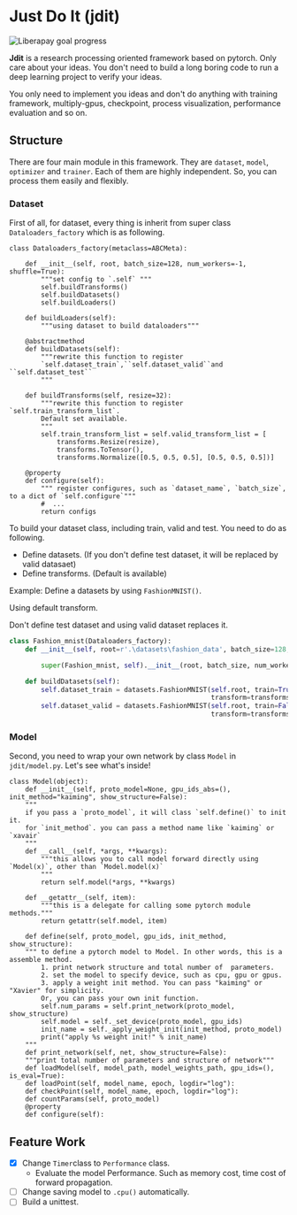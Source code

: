 # Just Do It (jdit)
![Liberapay goal progress](https://img.shields.io/liberapay/goal/Changaco.svg)

**Jdit** is a research processing oriented framework based on pytorch. Only care about your ideas. 
You don't need to build a long boring code to run a deep learning project to verify your ideas.

You only need to implement you ideas and 
don't do anything with training framework, multiply-gpus, checkpoint, process visualization, performance evaluation and so on.
## Structure
There are four main module in this framework. They are `dataset`, `model`, `optimizer` and `trainer`.
Each of them are highly independent. So, you can process them easily and flexibly.
###  Dataset
First of all, for dataset, every thing is inherit from super class `Dataloaders_factory`
which is as following.


```pythonstub
class Dataloaders_factory(metaclass=ABCMeta):

    def __init__(self, root, batch_size=128, num_workers=-1, shuffle=True):
        """set config to `.self` """
        self.buildTransforms()
        self.buildDatasets()
        self.buildLoaders()

    def buildLoaders(self):
        """using dataset to build dataloaders"""
        
    @abstractmethod
    def buildDatasets(self):
        """rewrite this function to register 
        `self.dataset_train`,``self.dataset_valid``and ``self.dataset_test``
        """

    def buildTransforms(self, resize=32):
        """rewrite this function to register `self.train_transform_list`. 
        Default set available.
        """
        self.train_transform_list = self.valid_transform_list = [
            transforms.Resize(resize),
            transforms.ToTensor(),
            transforms.Normalize([0.5, 0.5, 0.5], [0.5, 0.5, 0.5])]

    @property
    def configure(self):
        """ register configures, such as `dataset_name`, `batch_size`, to a dict of `self.configure`"""
        #  ...       
        return configs
```
To build your dataset class, including train, valid and test. You need to do as following. 
* Define datasets. (If you don't define test dataset, it will be replaced by valid datasaet)
* Define transforms. (Default is available)

Example:
Define a datasets by using `FashionMNIST()`. 

Using default transform.

Don't define test dataset and using valid dataset replaces it. 

```python
class Fashion_mnist(Dataloaders_factory):
    def __init__(self, root=r'.\datasets\fashion_data', batch_size=128, num_workers=-1):

        super(Fashion_mnist, self).__init__(root, batch_size, num_workers)

    def buildDatasets(self):
        self.dataset_train = datasets.FashionMNIST(self.root, train=True, download=True,
                                                   transform=transforms.Compose(self.train_transform_list))
        self.dataset_valid = datasets.FashionMNIST(self.root, train=False, download=True,
                                                   transform=transforms.Compose(self.valid_transform_list))
```

###  Model
Second, you need to wrap your own network by class `Model` in `jdit/model.py`.
Let's see what's inside!

```pythonstub
class Model(object):
    def __init__(self, proto_model=None, gpu_ids_abs=(), init_method="kaiming", show_structure=False):
    """ 
    if you pass a `proto_model`, it will class `self.define()` to init it.
    for `init_method`. you can pass a method name like `kaiming` or `xavair`
    """
    def __call__(self, *args, **kwargs):
        """this allows you to call model forward directly using `Model(x)`, other than `Model.model(x)`  
        """
        return self.model(*args, **kwargs)

    def __getattr__(self, item):
        """this is a delegate for calling some pytorch module methods."""        
        return getattr(self.model, item)
        
    def define(self, proto_model, gpu_ids, init_method, show_structure):
    """ to define a pytorch model to Model. In other words, this is a assemble method.
        1. print network structure and total number of  parameters.
        2. set the model to specify device, such as cpu, gpu or gpus.
        3. apply a weight init method. You can pass "kaiming" or "Xavier" for simplicity.
        Or, you can pass your own init function.
        self.num_params = self.print_network(proto_model, show_structure)
        self.model = self._set_device(proto_model, gpu_ids)
        init_name = self._apply_weight_init(init_method, proto_model)
        print("apply %s weight init!" % init_name)
    """ 
    def print_network(self, net, show_structure=False):
    """print total number of parameters and structure of network"""
    def loadModel(self, model_path, model_weights_path, gpu_ids=(), is_eval=True):
    def loadPoint(self, model_name, epoch, logdir="log"):
    def checkPoint(self, model_name, epoch, logdir="log"):
    def countParams(self, proto_model)
    @property
    def configure(self):
```

## Feature Work
- [x] Change `Timer`class to `Performance` class. 
    -   Evaluate the model Performance. Such as memory cost, time cost of forward propagation.
- [ ] Change saving model to `.cpu()` automatically.
- [ ] Build a unittest.